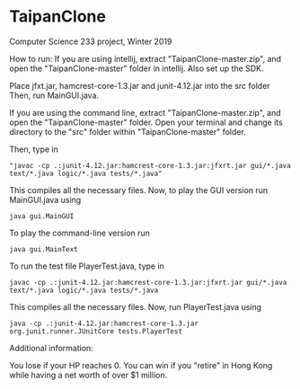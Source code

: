 # TaipanClone
Computer Science 233 project, Winter 2019

How to run:
If you are using intellij, extract "TaipanClone-master.zip", and open the "TaipanClone-master" folder in intellij. Also set up the SDK. 

Place jfxt.jar, hamcrest-core-1.3.jar and junit-4.12.jar into the src folder
Then, run MainGUI.java.

If you are using the command line, extract "TaipanClone-master.zip", and open the "TaipanClone-master" folder. Open your terminal and change its directory to the "src" folder within "TaipanClone-master" folder.

Then, type in 
```
"javac -cp .:junit-4.12.jar:hamcrest-core-1.3.jar:jfxrt.jar gui/*.java text/*.java logic/*.java tests/*.java"
```
This compiles all the necessary files. Now, to play the GUI version run MainGUI.java using 
```
java gui.MainGUI
```
To play the command-line version run
```
java gui.MainText
```

To run the test file PlayerTest.java, type in 
```
javac -cp .:junit-4.12.jar:hamcrest-core-1.3.jar:jfxrt.jar gui/*.java text/*.java logic/*.java tests/*.java
```
This compiles all the necessary files. Now, run PlayerTest.java using 
```
java -cp .:junit-4.12.jar:hamcrest-core-1.3.jar org.junit.runner.JUnitCore tests.PlayerTest
```
Additional information:

You lose if your HP reaches 0. You can win if you "retire" in Hong Kong while having a net worth of over $1 million.
